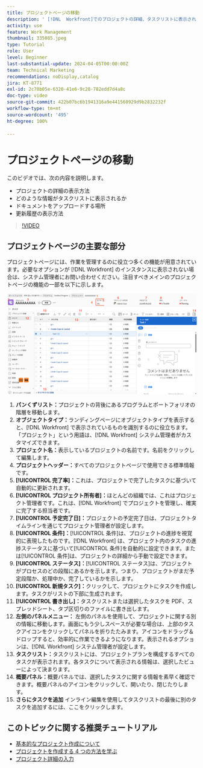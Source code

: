 ```yaml
---
title: プロジェクトページの移動
description: ' [!DNL  Workfront]でのプロジェクトの詳細、タスクリストに表示される情報、ドキュメントのアップロード先、更新履歴の表示方法について説明します。'
activity: use
feature: Work Management
thumbnail: 335085.jpeg
type: Tutorial
role: User
level: Beginner
last-substantial-update: 2024-04-05T00:00:00Z
team: Technical Marketing
recommendations: noDisplay,catalog
jira: KT-8771
exl-id: 2c70b05e-6320-41e6-9c28-782edd7d4a8c
doc-type: video
source-git-commit: 422b07bc6b1941316a9e441560929d9b2832232f
workflow-type: tm+mt
source-wordcount: '495'
ht-degree: 100%

---
```


# プロジェクトページの移動

このビデオでは、次の内容を説明します。

* プロジェクトの詳細の表示方法
* どのような情報がタスクリストに表示されるか
* ドキュメントをアップロードする場所
* 更新履歴の表示方法

>[!VIDEO](https://video.tv.adobe.com/v/335085/?quality=12&learn=on&enablevpops)

## プロジェクトページの主要な部分

プロジェクトページには、作業を管理するのに役立つ多くの機能が用意されています。必要なオプションが [!DNL Workfront] のインスタンスに表示されない場合は、システム管理者にお問い合わせください。注目すべきメインのプロジェクトページの機能の一部を以下に示します。

![プロジェクトページのスクリーンショット](assets/project-page-graphic-for-planner-v2.png)

1. **パンくずリスト：**&#x200B;プロジェクトの背後にあるプログラムとポートフォリオの階層を移動します。
2. **オブジェクトタイプ：**&#x200B;ランディングページにオブジェクトタイプを表示すると、[!DNL Workfront] で表示されているものを識別するのに役立ちます。「プロジェクト」という用語は、[!DNL Workfront] システム管理者がカスタマイズできます。
3. **プロジェクト名：**&#x200B;表示しているプロジェクトの名前です。名前をクリックして編集します。
4. **プロジェクトヘッダー：**&#x200B;すべてのプロジェクトページで使用できる標準情報です。
5. **[!UICONTROL 完了率]：**&#x200B;これは、プロジェクトで完了したタスクに基づいて自動的に更新されます。
6. **[!UICONTROL プロジェクト所有者]：**&#x200B;ほとんどの組織では、これはプロジェクト管理者です。これは、[!DNL Workfront] でプロジェクトを管理し、確実に完了する担当者です。
7. **[!UICONTROL 予定完了日]：**&#x200B;プロジェクトの予定完了日は、プロジェクトタイムラインを通じてプロジェクト管理者が設定します。
8. **[!UICONTROL 条件]：**[!UICONTROL 条件]は、プロジェクトの進捗を視覚的に表現したものです。[!DNL Workfront] は、プロジェクト内のタスクの進捗ステータスに基づいて[!UICONTROL 条件]を自動的に設定できます。または[!UICONTROL 条件]は、プロジェクトの詳細から手動で設定できます。
9. **[!UICONTROL ステータス]：**[!UICONTROL ステータス]は、プロジェクトがプロセスのどの段階にあるかを示します。つまり、プロジェクトがまだ予定段階か、処理中か、完了しているかを示します。
10. **[!UICONTROL 新規タスク]：**&#x200B;クリックして、プロジェクトにタスクを作成します。タスクがリストの下部に生成されます。
11. **[!UICONTROL 書き出し]：**&#x200B;タスクリストまたは選択したタスクを PDF、スプレッドシート、タブ区切りのファイルに書き出します。
12. **左側のパネルメニュー：** 左側のパネルを使用して、プロジェクトに関する別の情報に移動します。画面にもう少しスペースが必要な場合は、上部のタスクアイコンをクリックしてパネルを折りたたみます。アイコンをドラッグ＆ドロップすると、効率的に作業できるようになります。表示されるオプションは、[!DNL Workfront] システム管理者が設定します。
13. **タスクリスト：**&#x200B;タスクリストには、プロジェクトプランを構成するすべてのタスクが表示されます。各タスクについて表示される情報は、選択したビューによって決まります。
14. **概要パネル：**&#x200B;概要パネルでは、選択したタスクに関する情報を素早く確認できます。概要パネルのアイコンをクリックして、開いたり、閉じたりします。
15. **さらにタスクを追加** インライン編集を使用してタスクリストの最後に別のタスクを追加するには、ここをクリックします。

## このトピックに関する推奨チュートリアル

* [基本的なプロジェクト作成について](/help/manage-work/projects/understand-basic-project-creation.md)
* [プロジェクトを作成する 4 つの方法を学ぶ](/help/manage-work/projects/understand-other-ways-to-create-projects.md)
* [プロジェクト詳細の入力](/help/manage-work/projects/fill-in-the-project-details.md)

